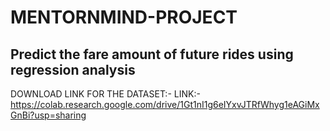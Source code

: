 # MENTORNMIND-PROJECT

## **Predict the fare amount of future rides using regression analysis**

DOWNLOAD LINK FOR THE DATASET:- 
LINK:- https://colab.research.google.com/drive/1Gt1nI1g6eIYxvJTRfWhyg1eAGiMxGnBi?usp=sharing
